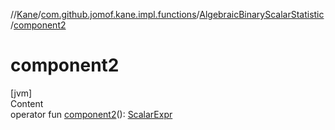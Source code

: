 //[Kane](../../index.md)/[com.github.jomof.kane.impl.functions](../index.md)/[AlgebraicBinaryScalarStatistic](index.md)/[component2](component2.md)



# component2  
[jvm]  
Content  
operator fun [component2](component2.md)(): [ScalarExpr](../../com.github.jomof.kane.impl/-scalar-expr/index.md)  



